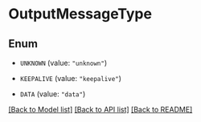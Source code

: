 # OutputMessageType

## Enum


* `UNKNOWN` (value: `"unknown"`)

* `KEEPALIVE` (value: `"keepalive"`)

* `DATA` (value: `"data"`)


[[Back to Model list]](../README.md#documentation-for-models) [[Back to API list]](../README.md#documentation-for-api-endpoints) [[Back to README]](../README.md)


